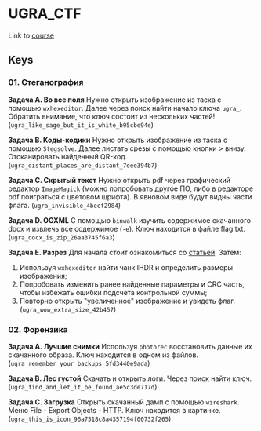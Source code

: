 # **UGRA_CTF**
Link to [course](https://course.ugractf.ru)

## **Keys**

### **01. Стеганография**

**Задача А. Во все поля** Нужно открыть изображение из таска с помощью `wxhexeditor`. Далее через поиск найти начало ключа `ugra_`. Обратить внимание, что ключ состоит из нескольких частей! (`ugra_like_sage_but_it_is_white_b95cbe94e`)

**Задача B. Коды-кодики** Нужно открыть изображение из таска с помощью `Stegsolve`. Далее листать срезы с помощью кнопки > внизу. Отсканировать найденный QR-код. (`ugra_distant_places_are_distant_7eee394b7`)

**Задача C. Скрытый текст** Нужно открыть pdf через графический редактор `ImageMagick` (можно попробовать другое ПО, либо в редакторе pdf поиграться с цветовом шрифта). В явновом виде будут видны части флага.
(`ugra_invisible_4beef2984`)

**Задача D. OOXML** С помощью `binwalk` изучить содержимое скачанного docx и извлечь все содержимое (`-e`). Ключ находится в файле flag.txt.
(`ugra_docx_is_zip_26aa3745f6a3`)

**Задача E. Разрез** Для начала стоит ознакомиться со [статьей](https://habr.com/ru/articles/130472/). Затем:
1. Используя `wxhexeditor` найти чанк IHDR и определить размеры изображения;
2. Попробовать изменить ранее найденные параметры и CRC часть, чтобы избежать ошибки подсчета контрольной суммы;
3. Повторно открыть "увеличенное" изображение и увидеть флаг.
(`ugra_wow_extra_size_42b457`)

### **02. Форензика**

**Задача А. Лучшие снимки** Используя `photorec` восстановить данные их скачанного образа. Ключ находится в одном из файлов. (`ugra_remember_your_backups_5fd3440e9ada`)

**Задача B. Лес густой** Скачать и открыть логи. Через поиск найти ключ.
(`ugra_find_and_let_it_be_found_ae5c3de717d`)

**Задача C. Загрузка** Открыть скачанный дамп с помощью `wireshark`. Меню File - Export Objects - HTTP. Ключ находится в картинке.
(`ugra_this_is_icon_96a7518c8a4357194f00732f265`)
